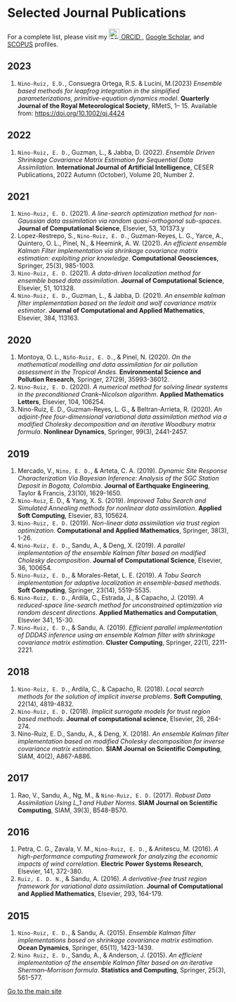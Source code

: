 # Selected Journal Publications

For a complete list, please visit my <a href="https://orcid.org/0000-0001-7784-8163" target="_blank">
<img alt="ORCID logo" src="https://info.orcid.org/wp-content/uploads/2019/11/orcid_24x24.png" width="24" height="24" />
ORCID
</a>, <a href="https://scholar.google.com/citations?user=IE8dAAgAAAAJ&hl=en" target="_blank">Google Scholar</a>, and <a href="https://www.scopus.com/authid/detail.uri?authorId=36603283600" target="_blank">SCOPUS</a> profiles.

## 2023

1. `Nino-Ruiz, E.D.`, Consuegra Ortega, R.S. & Lucini, M.(2023) _Ensemble based methods for leapfrog integration in the simplified parameterizations, primitive-equation dynamics model_. **Quarterly Journal of the Royal Meteorological Society**, RMetS, 1– 15. Available from: <a href="https://doi.org/10.1002/qj.4424" target="_blank">https://doi.org/10.1002/qj.4424</a>

## 2022

1. `Nino-Ruiz, E. D.`, Guzman, L., & Jabba, D. (2022). _Ensemble Driven Shrinkage Covariance Matrix Estimation for Sequential Data Assimilation_. **International Journal of Artificial Intelligence**, CESER Publications,  2022 Autumn (October), Volume 20, Number 2.

## 2021

1. `Nino-Ruiz, E. D.` (2021). _A line-search optimization method for non-Gaussian data assimilation via random quasi-orthogonal sub-spaces_. **Journal of Computational Science**, Elsevier,  53, 101373.y
2. Lopez-Restrepo, S., `Nino-Ruiz, E. D.`, Guzman-Reyes, L. G., Yarce, A., Quintero, O. L., Pinel, N., & Heemink, A. W. (2021). _An efficient ensemble Kalman Filter implementation via shrinkage covariance matrix estimation: exploiting prior knowledge_. **Computational Geosciences**, Springer, 25(3), 985-1003.
3. `Nino-Ruiz, E. D.` (2021). _A data-driven localization method for ensemble based data assimilation_. **Journal of Computational Science**, Elsevier, 51, 101328.
4. `Nino-Ruiz, E. D.`, Guzman, L., & Jabba, D. (2021). _An ensemble kalman filter implementation based on the ledoit and wolf covariance matrix estimator_. **Journal of Computational and Applied Mathematics**, Elsevier, 384, 113163.

## 2020

1. Montoya, O. L., `Niño-Ruiz, E. D.`, & Pinel, N. (2020). _On the mathematical modelling and data assimilation for air pollution assessment in the Tropical Andes_. **Environmental Science and Pollution Research**, Springer, 27(29), 35993-36012.
2. `Nino-Ruiz, E. D.` (2020). _A numerical method for solving linear systems in the preconditioned Crank–Nicolson algorithm_. **Applied Mathematics Letters**, Elsevier, 104, 106254.
3. Nino-Ruiz, E. D., Guzman-Reyes, L. G., & Beltran-Arrieta, R. (2020). _An adjoint-free four-dimensional variational data assimilation method via a modified Cholesky decomposition and an iterative Woodbury matrix formula_. **Nonlinear Dynamics**, Springer, 99(3), 2441-2457.

## 2019

1. Mercado, V., `Nino, E. D.`, & Arteta, C. A. (2019). _Dynamic Site Response Characterization Via Bayesian Inference: Analysis of the SGC Station Deposit in Bogota, Colombia_. **Journal of Earthquake Engineering**, Taylor & Francis, 23(10), 1629-1650.
2. `Nino-Ruiz`, E. D., & Yang, X. S. (2019). _Improved Tabu Search and Simulated Annealing methods for nonlinear data assimilation_. **Applied Soft Computing**, Elsevier, 83, 105624.
3. `Nino-Ruiz, E. D.` (2019). _Non-linear data assimilation via trust region optimization_. **Computational and Applied Mathematics**, Springer, 38(3), 1-26.
4. `Nino-Ruiz, E. D.`, Sandu, A., & Deng, X. (2019). _A parallel implementation of the ensemble Kalman filter based on modified Cholesky decomposition_. **Journal of Computational Science**, Elsevier, 36, 100654.
5. `Nino-Ruiz, E. D.`, & Morales-Retat, L. E. (2019). _A Tabu Search implementation for adaptive localization in ensemble-based methods_. **Soft Computing**, Springer, 23(14), 5519-5535.
6. `Nino-Ruiz, E. D.`, Ardila, C., Estrada, J., & Capacho, J. (2019). _A reduced-space line-search method for unconstrained optimization via random descent directions_. **Applied Mathematics and Computation**, Elsevier 341, 15-30.
7. `Nino-Ruiz, E. D.`, & Sandu, A. (2019). _Efficient parallel implementation of DDDAS inference using an ensemble Kalman filter with shrinkage covariance matrix estimation_. **Cluster Computing**, Springer, 22(1), 2211-2221.

## 2018

1. `Nino-Ruiz, E. D.`, Ardila, C., & Capacho, R. (2018). _Local search methods for the solution of implicit inverse problems_. **Soft Computing**, 22(14), 4819-4832.
2. `Nino-Ruiz, E. D.` (2018). _Implicit surrogate models for trust region based methods_. **Journal of computational science**, Elsevier, 26, 264-274.
3. Nino-Ruiz, E. D., Sandu, A., & Deng, X. (2018). _An ensemble Kalman filter implementation based on modified Cholesky decomposition for inverse covariance matrix estimation_. **SIAM Journal on Scientific Computing**, SIAM, 40(2), A867-A886.

## 2017

1. Rao, V., Sandu, A., Ng, M., & `Nino-Ruiz, E. D.` (2017). _Robust Data Assimilation Using L_1 and Huber Norms_. **SIAM Journal on Scientific Computing**, SIAM, 39(3), B548-B570.

## 2016

1. Petra, C. G., Zavala, V. M., `Nino-Ruiz, E. D.`, & Anitescu, M. (2016). _A high-performance computing framework for analyzing the economic impacts of wind correlation_. **Electric Power Systems Research**, Elsevier, 141, 372-380.
2. `Ruiz, E. D. N.`, & Sandu, A. (2016). _A derivative-free trust region framework for variational data assimilation_. **Journal of Computational and Applied Mathematics**, Elsevier, 293, 164-179.

## 2015

1. `Nino-Ruiz, E. D.`, & Sandu, A. (2015). _Ensemble Kalman filter implementations based on shrinkage covariance matrix estimation_. **Ocean Dynamics**, Springer, 65(11), 1423-1439.
2. `Nino Ruiz, E. D.`, Sandu, A., & Anderson, J. (2015). _An efficient implementation of the ensemble Kalman filter based on an iterative Sherman–Morrison formula_. **Statistics and Computing**, Springer, 25(3), 561-577.

[Go to the main site](index.md)
